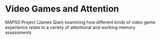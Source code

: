 # Video Games and Attention

MAPSS Project (James Qian) examining how different kinds of video game experience relate to a variety of attentional and working memory assessments